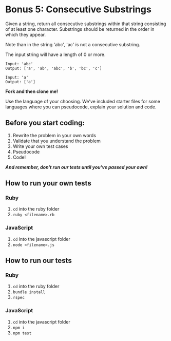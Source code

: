 # Bonus 5: Consecutive Substrings

Given a string, return all consecutive substrings within that string consisting of at least one character. Substrings should be returned in the order in which they appear.

Note than in the string 'abc', 'ac' is not a consecutive substring.

The input string will have a length of 0 or more.

```
Input: 'abc'
Output: ['a', 'ab', 'abc', 'b', 'bc', 'c']

Input: 'a'
Output: ['a']
```

**Fork and then clone me!**

Use the language of your choosing. We've included starter files for some languages where you can pseudocode, explain your solution and code.

## Before you start coding:

1. Rewrite the problem in your own words
2. Validate that you understand the problem
3. Write your own test cases
4. Pseudocode
5. Code!

**_And remember, don't run our tests until you've passed your own!_**

## How to run your own tests

### Ruby

1. `cd` into the ruby folder
2. `ruby <filename>.rb`

### JavaScript

1. `cd` into the javascript folder
2. `node <filename>.js`

## How to run our tests

### Ruby

1. `cd` into the ruby folder
2. `bundle install`
3. `rspec`

### JavaScript

1. `cd` into the javascript folder
2. `npm i`
3. `npm test`
